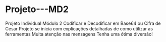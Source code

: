 # Projeto---MD2
Projeto Individual Módulo 2
Codificar e Decodificar em Base64 ou Cifra de Cesar
Projeto se inicia com explicações detalhadas de como utilizar as ferramentas
Muita atenção nas mensagens
Tenha uma ótima diversão!
